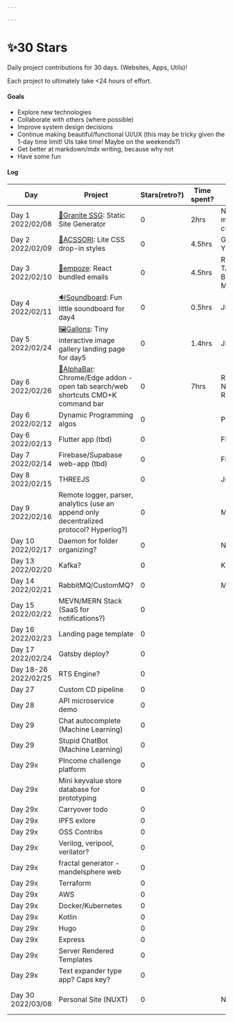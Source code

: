 ```yaml
---

---
```

# ✨30 Stars
 Daily project contributions for 30 days. (Websites, Apps, Utils)!
 
 Each project to ultimately take <24 hours of effort.

#### Goals
- Explore new technologies
- Collaborate with others (where possible)
- Improve system design decisions
- Continue making beautiful/functional UI/UX (this may be tricky given the 1-day time limit! UIs take time! Maybe on the weekends?)
- Get better at markdown/mdx writing, because why not
- Have some fun

#### Log

| Day   | Project     | Stars(retro?) | Time spent? | Tech |Comments|
|-------|-------------|---------------|-------------|------|--------|
| Day 1 2022/02/08 | [🗻Granite SSG](https://github.com/kolism/Granite): Static Site Generator| 0 |   2hrs        |Node, ejs, front-matter, marked, md, css, html, js             | 4kb code size @ [Demo](https://granite.vercel.app/) |
| Day 2 2022/02/09 | [🎀ACSSORI](https://github.com/kolism/ACSSORI): Lite CSS drop-in styles  |      0         |     4.5hrs        |  GULP, CSS, HTML, YML(Github actions)   | Drop-in CSS [Demo](https://acssori.vercel.app/)      |
| Day 3 2022/02/10 | [📨empoze](https://github.com/kolism/empoze): React bundled emails            |     0        |   4.5hrs   | ReactJS, Webpack, Tailwind, CSS, HTML, Babel, Juice, Mailwind      | |
| Day 4 2022/02/11 | [🔊Soundboard](https://github.com/kolism/Soundboard): Fun little soundboard for day4         |     0        |  0.5hrs    | JS/CSS/HTML      |[Demo](https://kolism.github.io/Soundboard/)  |
| Day 5 2022/02/24 | [🖼Gallons](https://github.com/kolism/Gallons): Tiny interactive image gallery landing page for day5         |     0        |  1.4hrs    | JS/CSS/HTML      |[Demo](https://kolism.github.io/Gallons/)  |
| Day 6 2022/02/26 | [🍢AlphaBar](https://github.com/kolism/alphabar): Chrome/Edge addon - open tab search/web shortcuts CMD+K command bar       |      0       |  7hrs   | ReactJS, Redux, Ninja-Keys, Webext-Redux     | Alot of experiementation, checkout <a href="retro/6_alphabar_notes.md">retro notes</a>|
| Day 6 2022/02/12 | Dynamic Programming algos            |     0        |      | Python?      | |
| Day 6 2022/02/13 | Flutter app (tbd)        |       0      |      | Flutter,JS      | |
| Day 7 2022/02/14 | Firebase/Supabase web-app (tbd)       |      0       |      | Firebase,JS      | |
| Day 8 2022/02/15 | THREEJS       |      0       |      | Js,Webgl,Threejs,html      | |
| Day 9 2022/02/16 | Remote logger, parser, analytics (use an append only decentralized protocol? Hyperlog?)      |      0       |      | Mongo?Node?      | |
| Day 10 2022/02/17 | Daemon for folder organizing?       |      0       |      | Node + FS?      | |
| Day 13 2022/02/20 | Kafka?          |       0      |      | Kafka      |  |
| Day 14 2022/02/21 | RabbitMQ/CustomMQ?         |       0      |      | MQ      |  |
| Day 15 2022/02/22 | MEVN/MERN Stack (SaaS for notifications?)         |       0      |      |    |  |
| Day 16 2022/02/23 | Landing page template        |       0      |      |    |  |
| Day 17 2022/02/24 | Gatsby deploy?       |       0      |      |    |  |
| Day 18-26 2022/02/25 | RTS Engine?       |       0      |      |    |  |
| Day 27  | Custom CD pipeline    |       0      |      |    |  |
| Day 28  | API microservice demo    |       0      |      |    |  |
| Day 29  | Chat autocomplete (Machine Learning)   |       0      |      |    |  |
| Day 29  | Stupid ChatBot (Machine Learning)    |       0      |      |    |  |
| Day 29x | PIncome challenge platform    |       0      |      |    |  |
| Day 29x | Mini keyvalue store database for prototyping    |       0      |      |    |  |
| Day 29x | Carryover todo    |       0      |      |    |  |
| Day 29x | IPFS exlore    |       0      |      |    |  |
| Day 29x | OSS Contribs    |       0      |      |    |  |
| Day 29x | Verilog, veripool, verilator?    |       0      |      |    |  |
| Day 29x | fractal generator - mandelsphere web   |       0      |      |    |  |
| Day 29x | Terraform   |       0      |      |    |  |
| Day 29x | AWS   |       0      |      |    |  |
| Day 29x | Docker/Kubernetes   |       0      |      |    |  |
| Day 29x | Kotlin   |       0      |      |    |  |
| Day 29x | Hugo   |       0      |      |    |  |
| Day 29x | Express   |       0      |      |    |  |
| Day 29x | Server Rendered Templates   |       0      |      |    |  |
| Day 29x | Text expander type app? Caps key?   |       0      |      |    |  |
| Day 30 2022/03/08 | Personal Site   (NUXT)          |       0      |      | Nuxt      | A simple personal webpage for myself |